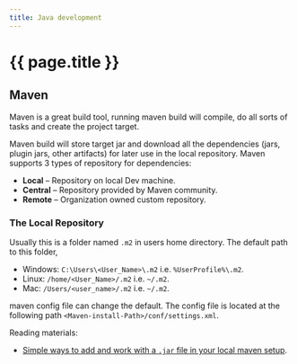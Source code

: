 ```yaml
---
title: Java development
---
```


# {{ page.title }}

## Maven

Maven is a great build tool, running maven build will compile, do all sorts of tasks and create the project target.

Maven build will store target jar and download all the dependencies (jars, plugin jars, other artifacts) for later use in the local repository. Maven supports 3 types of repository for dependencies:

* **Local** – Repository on local Dev machine.
* **Central** – Repository provided by Maven community.
* **Remote** – Organization owned custom repository.

### The Local Repository

Usually this is a folder named ``.m2`` in users home directory. 
The default path to this folder,

* Windows: ``C:\Users\<User_Name>\.m2`` i.e. ``%UserProfile%\.m2``.
* Linux: ``/home/<User_Name>/.m2`` i.e. ``~/.m2``.
* Mac: ``/Users/<user_name>/.m2``  i.e. ``~/.m2``.

maven config file can change the default. The config file is located at the following path 
``<Maven-install-Path>/conf/settings.xml``.

Reading materials:
* [Simple ways to add and work with a `.jar` file in your local maven setup](https://www.eviltester.com/2017/10/maven-local-dependencies.html).


